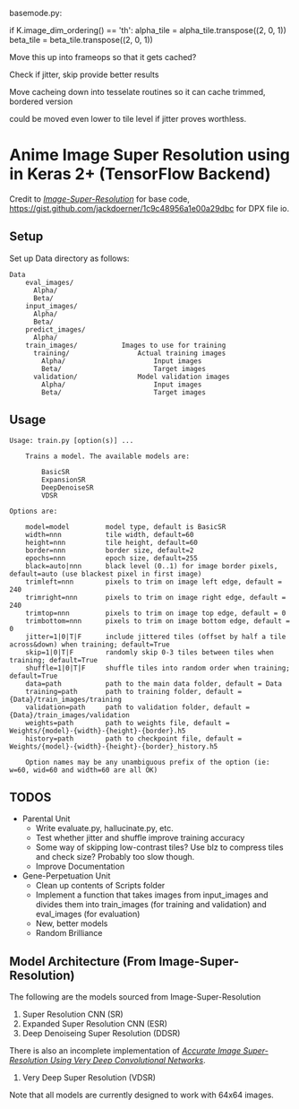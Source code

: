 basemode.py:

if K.image_dim_ordering() == 'th':
    alpha_tile = alpha_tile.transpose((2, 0, 1))
    beta_tile = beta_tile.transpose((2, 0, 1))

Move this up into frameops so that it gets cached?

Check if jitter, skip provide better results

Move cacheing down into tesselate routines so it can cache trimmed, bordered version

could be moved even lower to tile level if jitter proves worthless.

# Anime Image Super Resolution using in Keras 2+ (TensorFlow Backend)

Credit to
*<a href="https://github.com/titu1994/Image-Super-Resolution">Image-Super-Resolution</a>*
for base code, https://gist.github.com/jackdoerner/1c9c48956a1e00a29dbc for DPX file io.

## Setup

Set up Data directory as follows:

```
Data
    eval_images/    
      Alpha/    
      Beta/   
    input_images/   
      Alpha/    
      Beta/   
    predict_images/   
      Alpha/    
    train_images/           Images to use for training
      training/                 Actual training images
        Alpha/                      Input images
        Beta/                       Target images
      validation/               Model validation images
        Alpha/                      Input images
        Beta/                       Target images
```

## Usage

```
Usage: train.py [option(s)] ...

    Trains a model. The available models are:

        BasicSR
        ExpansionSR
        DeepDenoiseSR
        VDSR

Options are:

    model=model         model type, default is BasicSR
    width=nnn           tile width, default=60
    height=nnn          tile height, default=60
    border=nnn          border size, default=2
    epochs=nnn          epoch size, default=255
    black=auto|nnn      black level (0..1) for image border pixels, default=auto (use blackest pixel in first image)
    trimleft=nnn        pixels to trim on image left edge, default = 240
    trimright=nnn       pixels to trim on image right edge, default = 240
    trimtop=nnn         pixels to trim on image top edge, default = 0
    trimbottom=nnn      pixels to trim on image bottom edge, default = 0
    jitter=1|0|T|F      include jittered tiles (offset by half a tile across&down) when training; default=True
    skip=1|0|T|F        randomly skip 0-3 tiles between tiles when training; default=True
    shuffle=1|0|T|F     shuffle tiles into random order when training; default=True
    data=path           path to the main data folder, default = Data
    training=path       path to training folder, default = {Data}/train_images/training
    validation=path     path to validation folder, default = {Data}/train_images/validation
    weights=path        path to weights file, default = Weights/{model}-{width}-{height}-{border}.h5
    history=path        path to checkpoint file, default = Weights/{model}-{width}-{height}-{border}_history.h5

    Option names may be any unambiguous prefix of the option (ie: w=60, wid=60 and width=60 are all OK)
```
## TODOS

- Parental Unit
    - Write evaluate.py, hallucinate.py, etc.
    - Test whether jitter and shuffle improve training accuracy
    - Some way of skipping low-contrast tiles? Use blz to compress tiles and check size? Probably too slow though.
    - Improve Documentation
- Gene-Perpetuation Unit
    - Clean up contents of Scripts folder
    - Implement a function that takes images from input_images and divides them into train_images (for training and validation) and eval_images (for evaluation)
    - New, better models
    - Random Brilliance

## Model Architecture (From Image-Super-Resolution)

The following are the models sourced from Image-Super-Resolution

1. Super Resolution CNN (SR)
2. Expanded Super Resolution CNN (ESR)
3. Deep Denoiseing Super Resolution (DDSR)

There is also an incomplete implementation of *<a href="https://arxiv.org/abs/1511.04587">Accurate Image Super-Resolution Using Very Deep Convolutional Networks</a>*.

1. Very Deep Super Resolution (VDSR)

Note that all models are currently designed to work with 64x64 images.
